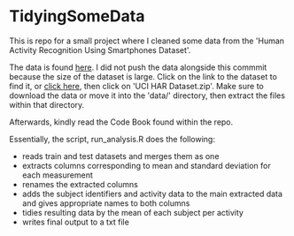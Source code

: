 # TidyingSomeData

This is repo for a small project where I cleaned some data from the 'Human Activity Recognition Using Smartphones Dataset'. 

The data is found [here](https://archive.ics.uci.edu/ml/datasets/Human+Activity+Recognition+Using+Smartphones). I did not push the data alongside this commmit because the size of the dataset is large. Click on the link to the dataset to find it, or [click here](https://archive.ics.uci.edu/ml/machine-learning-databases/00240/), then click on 'UCI HAR Dataset.zip'. Make sure to download the data or move it into the 'data/' directory, then extract the files within that directory. 

Afterwards, kindly read the Code Book found within the repo. 

Essentially, the script, run_analysis.R does the following:

- reads train and test datasets and merges them as one
- extracts columns corresponding to mean and standard deviation for each measurement
- renames the extracted columns
- adds the subject identifiers and activity data to the main extracted data and gives appropriate names to both columns
- tidies resulting data by the mean of each subject per activity
- writes final output to a txt file
